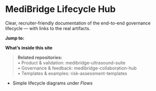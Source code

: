 # MediBridge Lifecycle Hub

Clear, recruiter-friendly documentation of the end-to-end governance lifecycle — with links to the real artifacts.

**Jump to:**

**What’s inside this site**
> **Related repositories:**  
> • Product & validation: medibridge-ultrasound-suite  
> • Governance & feedback: medibridge-collaboration-hub  
> • Templates & examples: risk-assessment-templates
- Simple lifecycle diagrams under *Flows*
